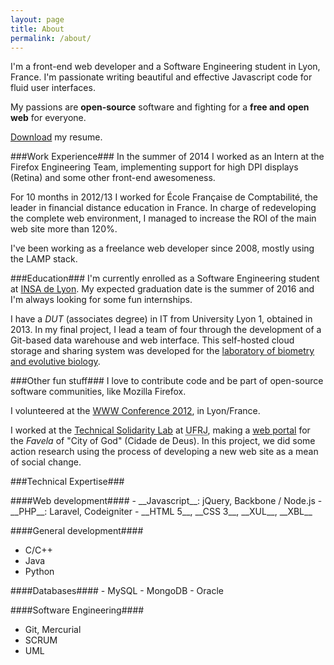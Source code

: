 ```yaml
---
layout: page
title: About
permalink: /about/
---
```


I'm a front-end web developer and a Software Engineering student in Lyon, France.
I'm passionate writing beautiful and effective Javascript code for fluid user interfaces.

My passions are __open-source__ software and fighting for a __free and open web__ for everyone.

[Download](/resume.pdf) my resume.

###Work Experience###
In the summer of 2014 I worked as an Intern at the Firefox Engineering Team, implementing support for high DPI displays (Retina) and some other front-end awesomeness.

For 10 months in 2012/13 I worked for École Française de Comptabilité, the leader in financial distance education in France. In charge of redeveloping the complete web environment, I managed to increase the ROI of the main web site more than 120%.

I've been working as a freelance web developer since 2008, mostly using the LAMP stack.


###Education###
I'm currently enrolled as a Software Engineering student at [INSA de Lyon](http://insa-lyon.fr/en).
My expected graduation date is the summer of 2016 and I'm always looking for some fun internships.

I have a _DUT_ (associates degree) in IT from University Lyon 1, obtained in 2013. In my final project, I lead a team of four through the development of a Git-based data warehouse and web interface. This self-hosted cloud storage and sharing system was developed for the [laboratory of biometry and evolutive biology](http://lbbe.univ-lyon1.fr/?lang=en).

###Other fun stuff###
I love to contribute code and be part of open-source software communities, like Mozilla Firefox.

I volunteered at the [WWW Conference 2012](http://www2012.org/), in Lyon/France.

I worked at the [Technical Solidarity Lab](http://www.soltec.ufrj.br/) at <abbr title="Rio de Janeiro Federal University">UFRJ</abbr>, making a [web portal](http://cidadededeus.org.br/) for the _Favela_ of "City of God" (Cidade de Deus). In this project, we did some action research using the process of developing a new web site as a mean of social change.

###Technical Expertise###
<div class="col">
####Web development####
- __Javascript__: jQuery, Backbone / Node.js
- __PHP__: Laravel, Codeigniter
- __HTML 5__, __CSS 3__, __XUL__, __XBL__

####General development####
- C/C++
- Java
- Python
</div>
<div class="col">
####Databases####
- MySQL
- MongoDB
- Oracle

####Software Engineering####
- Git, Mercurial
- SCRUM
- UML
</div>
<div class="clearfix"></div>